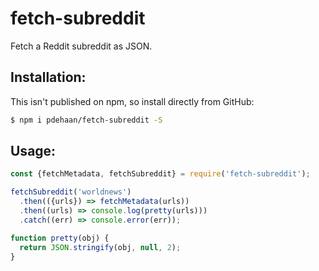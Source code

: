 # fetch-subreddit

Fetch a Reddit subreddit as JSON.

## Installation:

This isn't published on npm, so install directly from GitHub:

```sh
$ npm i pdehaan/fetch-subreddit -S
```

## Usage:

```js
const {fetchMetadata, fetchSubreddit} = require('fetch-subreddit');

fetchSubreddit('worldnews')
  .then(({urls}) => fetchMetadata(urls))
  .then((urls) => console.log(pretty(urls)))
  .catch((err) => console.error(err));

function pretty(obj) {
  return JSON.stringify(obj, null, 2);
}
```
